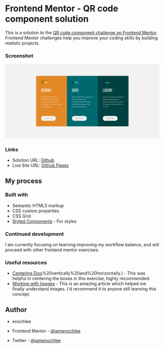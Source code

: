 # Frontend Mentor - QR code component solution

This is a solution to the [QR code component challenge on Frontend Mentor](https://www.frontendmentor.io/challenges/qr-code-component-iux_sIO_H). Frontend Mentor challenges help you improve your coding skills by building realistic projects.

### Screenshot

![](images/3%20column%20preview%20card.png)

### Links

- Solution URL: [Github](https://github.com/iamenochlee/frontendmentor/3-column-preview-card-component-main)
- Live Site URL: [Github Pages](https://iamenochlee.github.io/frontendmentor/3-column-preview-card-component-main/)

## My process

### Built with

- Semantic HTML5 markup
- CSS custom properties
- CSS Grid
- [Styled Components](https://styled-components.com/) - For styles


### Continued development

I am currently focusing on learning improving my workflow balance, and will proceed with other frontend mentor exercises.

### Useful resources

- [Centering Divs](https://blog.hubspot.com/website/center-div-css#:~:text=You%20can%20do%20this%20by,the%20div)%20vertically%20and%20horizontally.) - This was helpful in centering the boxes in this exercise, highly recommended.
- [Working with Images](https://www.w3schools.com/css/css3_images.asp) - This is an amazing article which helped me finally understand images. I'd recommend it to anyone still learning this concept.


## Author

- enochlee

- Frontend Mentor - [@iamenochlee](https://www.frontendmentor.io/profile/iamenochlee)
- Twitter - [@iamenochlee](https://twitter.com/iamenochlee)
